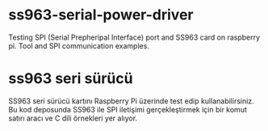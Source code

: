 # ss963-serial-power-driver
Testing SPI (Serial Prepheripal Interface) port and SS963 card on raspberry pi. Tool and SPI communication examples.

# ss963 seri sürücü
SS963 seri sürücü kartını Raspberry Pi üzerinde test edip kullanabilirsiniz. Bu kod deposunda SS963 ile SPI iletişimi gerçekleştirmek için bir komut satırı aracı ve C dili örnekleri yer alıyor.
